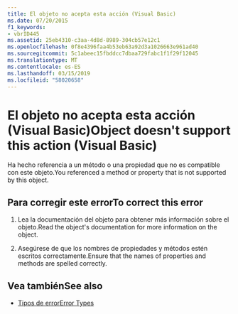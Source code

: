 ```yaml
---
title: El objeto no acepta esta acción (Visual Basic)
ms.date: 07/20/2015
f1_keywords:
- vbrID445
ms.assetid: 25eb4310-c3aa-4d8d-8989-304cb57e12c1
ms.openlocfilehash: 0f8e4396faa4b53eb63a92d3a1026663e961ad40
ms.sourcegitcommit: 5c1abeec15fbddcc7dbaa729fabc1f1f29f12045
ms.translationtype: MT
ms.contentlocale: es-ES
ms.lasthandoff: 03/15/2019
ms.locfileid: "58020658"
---
```

# <a name="object-doesnt-support-this-action-visual-basic"></a><span data-ttu-id="4ec72-102">El objeto no acepta esta acción (Visual Basic)</span><span class="sxs-lookup"><span data-stu-id="4ec72-102">Object doesn't support this action (Visual Basic)</span></span>
<span data-ttu-id="4ec72-103">Ha hecho referencia a un método o una propiedad que no es compatible con este objeto.</span><span class="sxs-lookup"><span data-stu-id="4ec72-103">You referenced a method or property that is not supported by this object.</span></span>  
  
## <a name="to-correct-this-error"></a><span data-ttu-id="4ec72-104">Para corregir este error</span><span class="sxs-lookup"><span data-stu-id="4ec72-104">To correct this error</span></span>  
  
1.  <span data-ttu-id="4ec72-105">Lea la documentación del objeto para obtener más información sobre el objeto.</span><span class="sxs-lookup"><span data-stu-id="4ec72-105">Read the object's documentation for more information on the object.</span></span>  
  
2.  <span data-ttu-id="4ec72-106">Asegúrese de que los nombres de propiedades y métodos estén escritos correctamente.</span><span class="sxs-lookup"><span data-stu-id="4ec72-106">Ensure that the names of properties and methods are spelled correctly.</span></span>  
  
## <a name="see-also"></a><span data-ttu-id="4ec72-107">Vea también</span><span class="sxs-lookup"><span data-stu-id="4ec72-107">See also</span></span>

- [<span data-ttu-id="4ec72-108">Tipos de error</span><span class="sxs-lookup"><span data-stu-id="4ec72-108">Error Types</span></span>](../../visual-basic/programming-guide/language-features/error-types.md)

